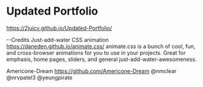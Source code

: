 # Updated Portfolio

https://2juicy.github.io/Updated-Portfolio/

--Credits
Just-add-water CSS animation
https://daneden.github.io/animate.css/
animate.css is a bunch of cool, fun, and cross-browser animations for you to use in your projects. Great for emphasis, home pages, sliders, and general just-add-water-awesomeness.

Americone-Dream
https://github.com/Americone-Dream
@nmclear
@nrvpatel3
@yeungpirate